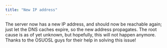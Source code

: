 ```yaml
---
title: "New IP address"
---
```

The server now has a new IP address, and should now be reachable again; just let the DNS caches expire, so the new address propagates. The root cause is as of yet unknown, but hopefully, this will not happen anymore. Thanks to the OSUOSL guys for their help in solving this issue!
